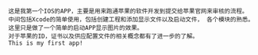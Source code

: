     这是我第一个IOS的APP，主要是用来跑通苹果的软件开发到提交给苹果官网来审核的流程。
	中间包括Xcode的简单使用，包括创建工程和添加显示文件以及启动文件， 各个模块的熟悉。这里只是做了一个简单的启动APP显示图片的效果。
	对于苹果的ID，证书以及供应配置文件的相关概念都有了进一步的了解。
	This is my first app!
